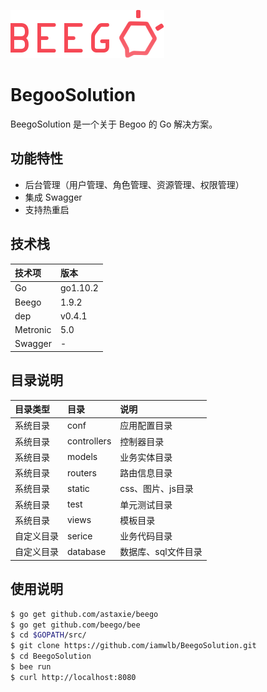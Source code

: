![beego.png](/static/img/beego.png)
# BegooSolution
BeegoSolution 是一个关于 Begoo 的 Go 解决方案。  

## 功能特性

- 后台管理（用户管理、角色管理、资源管理、权限管理）
- 集成 Swagger
- 支持热重启

## 技术栈

| 技术项 | 版本 |  
| :---- |:----| 
| Go | go1.10.2 | 
| Beego | 1.9.2 | 
| dep | v0.4.1 |
| Metronic | 5.0 | 
| Swagger | - |

## 目录说明

| 目录类型 | 目录 | 说明 |  
| :---- | :---- |:----| 
| 系统目录 | conf | 应用配置目录 | 
| 系统目录 | controllers | 控制器目录 | 
| 系统目录 | models | 业务实体目录 | 
| 系统目录 | routers | 路由信息目录 | 
| 系统目录 | static | css、图片、js目录 | 
| 系统目录 | test | 单元测试目录 | 
| 系统目录 | views | 模板目录 | 
| 自定义目录 | serice | 业务代码目录 | 
| 自定义目录 | database | 数据库、sql文件目录 | 

## 使用说明
```bash
$ go get github.com/astaxie/beego
$ go get github.com/beego/bee
$ cd $GOPATH/src/
$ git clone https://github.com/iamwlb/BeegoSolution.git
$ cd BeegoSolution
$ bee run
$ curl http://localhost:8080
```
